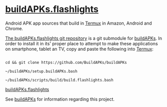 # [buildAPKs.flashlights](https://github.com/BuildAPKs/buildAPKs.flashlights)
Android APK app sources that build in [Termux](https://github.com/termux) in Amazon, Android and Chrome. 

[The buildAPKs.flashlights git repository](https://github.com/BuildAPKs/buildAPKs.flashlights) is a git submodule for [buildAPKs](https://github.com/BuildAPKs/buildAPKs).  In order to install it in its' proper place to attempt to make these applications on smartphone, tablet an TV, copy and paste the following into [Termux](https://github.com/termux):

```

cd && git clone https://github.com/BuildAPKs/buildAPKs

~/buildAPKs/setup.buildAPKs.bash

~/buildAPKs/scripts/build/build.flashlights.bash

```

[buildAPKs.flashlights](https://buildapks.github.io/buildAPKs.flashlights)

See [buildAPKs](https://github.com/BuildAPKs/buildAPKs/) for information regarding this project.

<!-- README.md OEF -->
